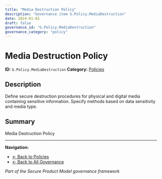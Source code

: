 ```yaml
---
title: "Media Destruction Policy"
description: "Governance item G.Policy.MediaDestruction"
date: 2024-01-01
draft: false
governance_id: "G.Policy.MediaDestruction"
governance_category: "policy"
---
```


# Media Destruction Policy

**ID:** `G.Policy.MediaDestruction`
**Category:** [Policies](../)

## Description

Define secure destruction procedures for physical and digital media containing sensitive information. Specify methods based on data sensitivity and media type.

## Summary

Media Destruction Policy


---

**Navigation:**
- [← Back to Policies](../)
- [← Back to All Governance](/governance/)

*Part of the Secure Product Model governance framework*
